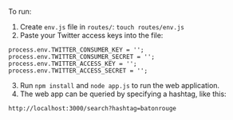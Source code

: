 To run:
1. Create `env.js` file in `routes/`: `touch routes/env.js`
2. Paste your Twitter access keys into the file:
```
process.env.TWITTER_CONSUMER_KEY = '';
process.env.TWITTER_CONSUMER_SECRET = '';
process.env.TWITTER_ACCESS_KEY = '';
process.env.TWITTER_ACCESS_SECRET = '';
```
3. Run `npm install` and `node app.js` to run the web application.
4. The web app can be queried by specifying a hashtag, like this:
```
http://localhost:3000/search?hashtag=batonrouge
```
